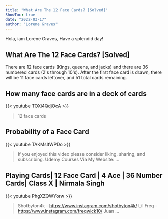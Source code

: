 ```yaml
---
title: "What Are The 12 Face Cards? [Solved]"
ShowToc: true 
date: "2022-03-17"
author: "Lorene Graves" 
---
```


Hola, iam Lorene Graves, Have a splendid day!
## What Are The 12 Face Cards? [Solved]
There are 12 face cards (Kings, queens, and jacks) and there are 36 numbered cards (2's through 10's). After the first face card is drawn, there will be 11 face cards leftover, and 51 total cards remaining.

## How many face cards are in a deck of cards
{{< youtube TOXi4QdjOcA >}}
>12 face cards

## Probability of a Face Card
{{< youtube TAKMsItWPDo >}}
>If you enjoyed this video please consider liking, sharing, and subscribing. Udemy Courses Via My Website: ...

## Playing Cards| 12 Face Card | 4 Ace | 36 Number Cards| Class X | Nirmala Singh
{{< youtube PhgXZQWYorw >}}
>Shotbyton4k - https://www.instagram.com/shotbyton4k/ Lil Freq - https://www.instagram.com/freqwick10/ Juan ...

